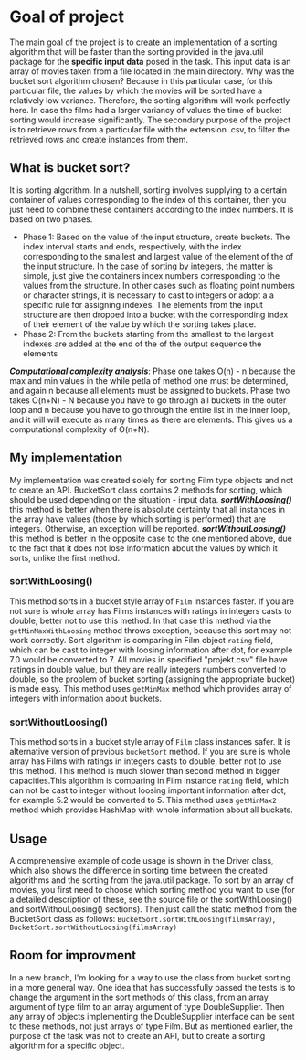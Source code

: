 # Goal of project
The main goal of the project is to create an implementation of a sorting algorithm that will be faster than the sorting provided in the java.util package for the **specific input data** posed in the task. This input data is an array of movies taken from a file located in the main directory. Why was the bucket sort algorithm chosen? Because in this particular case, for this particular file, the values by which the movies will be sorted have a relatively low variance. Therefore, the sorting algorithm will work perfectly here. In case the films had a larger variancy of values the time of bucket sorting would increase significantly. 
The secondary purpose of the project is to retrieve rows from a particular file with the extension .csv, to filter the retrieved rows and create instances from them. 
## What is bucket sort?
It is sorting algorithm. In a nutshell, sorting involves supplying to a certain
container of values corresponding to the index of this container, then you just need to combine these containers according to the
index numbers. It is based on two phases.
* Phase 1: Based on the value of the input structure, create buckets. The index interval starts and ends, respectively, with the index corresponding to the smallest and largest value of the element of the
of the input structure. In the case of sorting by integers, the matter is simple, just
give the containers index numbers corresponding to the values from the structure. In other cases
such as floating point numbers or character strings, it is necessary to cast to integers or adopt a
a specific rule for assigning indexes. The elements from the input structure are then dropped into a
bucket with the corresponding index of their element of the value by which the sorting takes place.
* Phase 2: From the buckets starting from the smallest to the largest indexes are added at the end of the
of the output sequence the elements

***Computational complexity analysis***: Phase one takes
O(n) - n because the max and min values in the while petla of method one must be determined, and again n because
all elements must be assigned to buckets. Phase two takes O(n+N) - N because you have to go through
all buckets in the outer loop and n because you have to go through the entire list in the inner loop, and it will
will execute as many times as there are elements. This gives us a computational complexity of O(n+N).

## My implementation
My implementation was created solely for sorting Film type objects and not to create an API. 
BucketSort class contains 2 methods for sorting, which should be used depending on the situation - input data.
***sortWithLoosing()*** this method is better when there is absolute certainty that all instances in the array have values (those by which sorting is performed) that are integers. Otherwise, an exception will be reported.
***sortWithoutLoosing()*** this method is better in the opposite case to the one mentioned above, due to the fact that it does not lose information about the values by which it sorts, unlike the first method.


### sortWithLoosing() ###
This method sorts in a bucket style array of <code>Film</code> instances faster.
If you are not sure is whole array has Films instances with ratings in integers
casts to double, better not to use this method. In that case this method via the
<code>getMinMaxWithLoosing</code> method throws exception, because this sort may not work
correctly. Sort algorithm is comparing in Film object <code>rating</code> field, which
can be cast to integer with loosing information after dot, for example 7.0 would
be converted to 7. All movies in specified "projekt.csv" file have ratings in double
value, but they are really integers numbers converted to double, so the problem of
bucket sorting (assigning the appropriate bucket) is made easy. This method uses
<code>getMinMax</code> method which provides array of integers with information about buckets.
### sortWithoutLoosing() ###
This method sorts in a bucket style array of <code>Film</code> class instances safer.
It is alternative version of previous <code>bucketSort</code> method. If you are sure
is whole array has Films with ratings in integers casts to double, better not to use
this method. This method is much slower than second method in bigger capacities.This
algorithm is comparing in Film instance <code>rating</code> field, which can not
be cast to integer without loosing important information after dot, for example
5.2 would be converted to 5. This method uses <code>getMinMax2</code> method which
provides HashMap with whole information about all buckets.
## Usage  ##
A comprehensive example of code usage is shown in the Driver class, which also shows the difference in sorting time between the created algorithms and the sorting from the java.util package. To sort by an array of movies, you first need to choose which sorting method you want to use (for a detailed description of these, see the source file or the sortWithLoosing() and sortWithouLoosing() sections). Then just call the static method from the BucketSort class as follows: <code>BucketSort.sortWithLoosing(filmsArray)</code>, <code>BucketSort.sortWithoutLoosing(filmsArray)</code>
## Room for improvment ###
In a new branch, I'm looking for a way to use the class from bucket sorting in a more general way. One idea that has successfully passed the tests is to change the argument in the sort methods of this class, from an array argument of type film to an array argument of type DoubleSupplier. Then any array of objects implementing the DoubleSupplier interface can be sent to these methods, not just arrays of type Film. But as mentioned earlier, the purpose of the task was not to create an API, but to create a sorting algorithm for a specific object.
